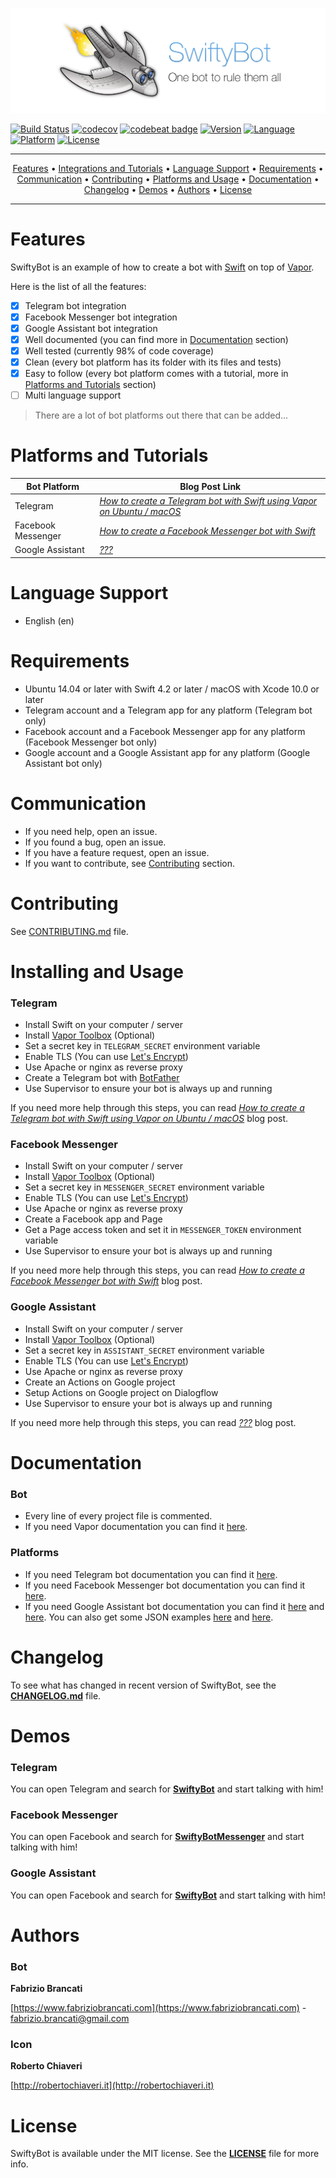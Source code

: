 <p align="center">
<img src="Resources/Banner.png" alt="SwiftyBot Banner">
</p>

[![Build Status](https://travis-ci.com/FabrizioBrancati/SwiftyBot.svg?branch=master)](https://travis-ci.org/FabrizioBrancati/SwiftyBot)
[![codecov](https://codecov.io/gh/FabrizioBrancati/SwiftyBot/branch/master/graph/badge.svg)](https://codecov.io/gh/FabrizioBrancati/SwiftyBot)
[![codebeat badge](https://codebeat.co/badges/ff777248-e375-4c6d-8a77-4475c2bc9ae1)](https://codebeat.co/projects/github-com-fabriziobrancati-swiftybot-master)
[![Version](https://img.shields.io/badge/version-3.0.0-blue.svg)](https://developer.apple.com/swift/)
[![Language](https://img.shields.io/badge/language-Swift%204.2-orange.svg)](https://developer.apple.com/swift/)
[![Platform](https://img.shields.io/badge/platform-Linux%20/%20macOS-cc9c00.svg)](https://developer.apple.com/swift/)
[![License](https://img.shields.io/badge/license-MIT-lightgrey.svg)](https://github.com/FabrizioBrancati/SwiftyBot/blob/master/LICENSE)

---

<p align="center">
    <a href="#features">Features</a> &bull;
    <a href="#integrations-and-tutorials">Integrations and Tutorials</a> &bull;
    <a href="#language-support">Language Support</a> &bull;
    <a href="#requirements">Requirements</a> &bull;
    <a href="#communication">Communication</a> &bull;
    <a href="#contributing">Contributing</a> &bull;
    <a href="#platforms-and-usage">Platforms and Usage</a> &bull;
    <a href="#documentation">Documentation</a> &bull;
    <a href="#changelog">Changelog</a> &bull;
    <a href="#demos">Demos</a> &bull;
    <a href="#authors">Authors</a> &bull;
    <a href="#license">License</a>
</p>

---

Features
========

SwiftyBot is an example of how to create a bot with [Swift](https://swift.org/) on top of [Vapor](https://github.com/vapor/vapor).

Here is the list of all the features:
- [x] Telegram bot integration
- [x] Facebook Messenger bot integration
- [x] Google Assistant bot integration
- [x] Well documented (you can find more in [Documentation](https://github.com/FabrizioBrancati/SwiftyBot#documentation) section)
- [x] Well tested (currently 98% of code coverage)
- [x] Clean (every bot platform has its folder with its files and tests)
- [x] Easy to follow (every bot platform comes with a tutorial, more in [Platforms and Tutorials](https://github.com/FabrizioBrancati/SwiftyBot#platforms-and-tutorials) section)
- [ ] Multi language support

> There are a lot of bot platforms out there that can be added...

Platforms and Tutorials
=======================

| **Bot Platform**   | **Blog Post Link** |
|--------------------|--------------------|
| Telegram           | _[How to create a Telegram bot with Swift using Vapor on Ubuntu / macOS](https://www.fabriziobrancati.com/SwiftyBot)_ |
| Facebook Messenger | _[How to create a Facebook Messenger bot with Swift](https://www.fabriziobrancati.com/SwiftyBot-2)_ |
| Google Assistant   | _[???](https://www.fabriziobrancati.com/SwiftyBot-3)_ |

Language Support
================

- English (en)

Requirements
============

- Ubuntu 14.04 or later with Swift 4.2 or later / macOS with Xcode 10.0 or later
- Telegram account and a Telegram app for any platform (Telegram bot only)
- Facebook account and a Facebook Messenger app for any platform (Facebook Messenger bot only)
- Google account and a Google Assistant app for any platform (Google Assistant bot only)

Communication
=============

- If you need help, open an issue.
- If you found a bug, open an issue.
- If you have a feature request, open an issue.
- If you want to contribute, see [Contributing](https://github.com/FabrizioBrancati/SwiftyBot#contributing) section.

Contributing
============

See [CONTRIBUTING.md](https://github.com/FabrizioBrancati/SwiftyBot/blob/master/.github/CONTRIBUTING.md) file.

Installing and Usage
====================

### Telegram
- Install Swift on your computer / server
- Install [Vapor Toolbox](https://github.com/vapor/toolbox) (Optional)
- Set a secret key in `TELEGRAM_SECRET` environment variable
- Enable TLS (You can use [Let's Encrypt](https://letsencrypt.org))
- Use Apache or nginx as reverse proxy
- Create a Telegram bot with [BotFather](https://telegram.me/botfather)
- Use Supervisor to ensure your bot is always up and running

If you need more help through this steps, you can read _[How to create a Telegram bot with Swift using Vapor on Ubuntu / macOS](https://www.fabriziobrancati.com/SwiftyBot)_ blog post.

### Facebook Messenger
- Install Swift on your computer / server
- Install [Vapor Toolbox](https://github.com/vapor/toolbox) (Optional)
- Set a secret key in `MESSENGER_SECRET` environment variable
- Enable TLS (You can use [Let's Encrypt](https://letsencrypt.org))
- Use Apache or nginx as reverse proxy
- Create a Facebook app and Page
- Get a Page access token and set it in `MESSENGER_TOKEN` environment variable
- Use Supervisor to ensure your bot is always up and running

If you need more help through this steps, you can read _[How to create a Facebook Messenger bot with Swift](https://www.fabriziobrancati.com/SwiftyBot-2)_ blog post.

### Google Assistant
- Install Swift on your computer / server
- Install [Vapor Toolbox](https://github.com/vapor/toolbox) (Optional)
- Set a secret key in `ASSISTANT_SECRET` environment variable
- Enable TLS (You can use [Let's Encrypt](https://letsencrypt.org))
- Use Apache or nginx as reverse proxy
- Create an Actions on Google project
- Setup Actions on Google project on Dialogflow
- Use Supervisor to ensure your bot is always up and running

If you need more help through this steps, you can read _[???](https://www.fabriziobrancati.com/SwiftyBot-3)_ blog post.

Documentation
=============

### Bot
- Every line of every project file is commented.
- If you need Vapor documentation you can find it [here](https://docs.vapor.codes/).

### Platforms
- If you need Telegram bot documentation you can find it [here](https://core.telegram.org/bots/api).
- If you need Facebook Messenger bot documentation you can find it [here](https://developers.facebook.com/docs/messenger-platform).
- If you need Google Assistant bot documentation you can find it [here](https://developers.google.com/actions/extending-the-assistant) and [here](https://dialogflow.com/docs). You can also get some JSON examples [here](https://developers.google.com/actions/conversation-api-playground) and [here](https://github.com/dialogflow/fulfillment-webhook-json).

Changelog
=========

To see what has changed in recent version of SwiftyBot, see the **[CHANGELOG.md](https://github.com/FabrizioBrancati/SwiftyBot/blob/master/CHANGELOG.md)** file.

Demos
=====

### Telegram
You can open Telegram and search for **[SwiftyBot](https://telegram.me/SwiftyBot)** and start talking with him!

### Facebook Messenger
You can open Facebook and search for **[SwiftyBotMessenger](http://m.me/SwiftyBotMessenger)** and start talking with him!

### Google Assistant
You can open Facebook and search for **[SwiftyBot](https://assistant.google.com/services/invoke/uid/000000d447b4593f)** and start talking with him!

Authors
=======

### Bot
**Fabrizio Brancati**

[https://www.fabriziobrancati.com](https://www.fabriziobrancati.com) - [fabrizio.brancati@gmail.com](mailto:fabrizio.brancati@gmail.com)

### Icon
**Roberto Chiaveri**

[http://robertochiaveri.it](http://robertochiaveri.it)

License
=======

SwiftyBot is available under the MIT license. See the **[LICENSE](https://github.com/FabrizioBrancati/SwiftyBot/blob/master/LICENSE)** file for more info.
